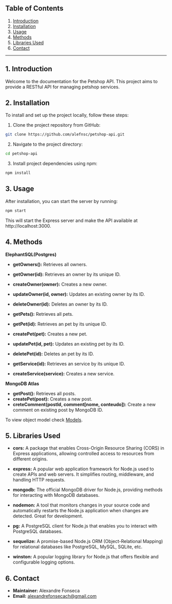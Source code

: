## Table of Contents

1. [Introduction](#1-introduction)
2. [Installation](#3-installation)
3. [Usage](#3-usage)
4. [Methods](#4-methods)
5. [Libraries Used](#5-libraries-used)
6. [Contact](#6-contact)

---

## 1. Introduction

Welcome to the documentation for the Petshop API. This project aims to provide a RESTful API for managing petshop services.

## 2. Installation

To install and set up the project locally, follow these steps:

1. Clone the project repository from GitHub:

```bash
git clone https://github.com/alefnsc/petshop-api.git
```

2. Navigate to the project directory:

```bash
cd petshop-api
```

3. Install project dependencies using npm:

```bash
npm install
```

## 3. Usage

After installation, you can start the server by running:

```bash
npm start
```

This will start the Express server and make the API available at http://localhost:3000.

## 4. Methods

**ElephantSQL(Postgres)**

- **getOwners():** Retrieves all owners.
- **getOwner(id):** Retrieves an owner by its unique ID.
- **createOwner(owner):** Creates a new owner.
- **updateOwner(id, owner):** Updates an existing owner by its ID.
- **deleteOwner(id):** Deletes an owner by its ID.
  
- **getPets():** Retrieves all pets.
- **getPet(id):** Retrieves an pet by its unique ID.
- **createPet(pet):** Creates a new pet.
- **updatePet(id, pet):** Updates an existing pet by its ID.
- **deletePet(id):** Deletes an pet by its ID.
  
- **getService(id):** Retrieves an service by its unique ID.
- **createService(service):** Creates a new service.

**MongoDB Atlas**

- **getPost():** Retrieves all posts.
- **createPet(post):** Creates a new post.
- **creteComment(postId, comment[nome, conteudo]):** Create a new comment on existing post by MongoDB ID.

To view object model check [Models](/models).

## 5. Libraries Used

- **cors:** A package that enables Cross-Origin Resource Sharing (CORS) in Express applications, allowing controlled access to resources from different origins.

- **express:** A popular web application framework for Node.js used to create APIs and web servers. It simplifies routing, middleware, and handling HTTP requests.

- **mongodb:** The official MongoDB driver for Node.js, providing methods for interacting with MongoDB databases.

- **nodemon:** A tool that monitors changes in your source code and automatically restarts the Node.js application when changes are detected. Great for development.

- **pg:** A PostgreSQL client for Node.js that enables you to interact with PostgreSQL databases.

- **sequelize:** A promise-based Node.js ORM (Object-Relational Mapping) for relational databases like PostgreSQL, MySQL, SQLite, etc.

- **winston:** A popular logging library for Node.js that offers flexible and configurable logging options.

## 6. Contact

- **Maintainer:** Alexandre Fonseca
- **Email:** alexandrefonsecach@gmail.com
